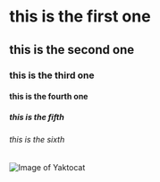 # this is the first one
## this is the second one
### this is the third one 
#### this is the fourth one
##### this is the fifth
###### this is the sixth

![Image of Yaktocat](https://octodex.github.com/images/yaktocat.png)